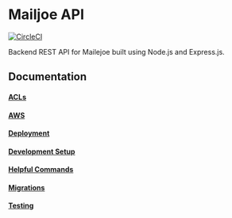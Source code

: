 # Mailjoe API

[![CircleCI](https://circleci.com/gh/mailejoe/mailejoe-api.svg?style=svg)](https://circleci.com/gh/mailejoe/mailejoe-api)

Backend REST API for Mailejoe built using Node.js and Express.js.

## Documentation

#### [ACLs](./docs/ACLs.md)

#### [AWS](./docs/AWS.md)

#### [Deployment](./docs/Deployment.md)

#### [Development Setup](./docs/DevelopmentSetup.md)

#### [Helpful Commands](./docs/HelpfulCommands.md)

#### [Migrations](./docs/Migrations.md)

#### [Testing](./docs/Testing.md)
